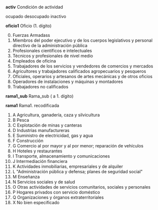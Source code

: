**activ**	Condición de actividad

ocupado
desocupado
inactivo

**oficio1** 	Oficio (1. dígito)

0. Fuerzas Armadass
1. Miembros del poder ejecutivo y de los cuerpos legislativos y personal directivo de la
administración pública
2. Profesionales científicos e intelectuales
3. Técnicos y profesionales de nivel medio
4. Empleados de oficina
5. Trabajadores de los servicios y vendedores de comercios y mercados
6. Agricultores y trabajadores
calificados agropecuarios y pesqueros
7. Oficiales, operarios y artesanos de artes mecánicas y de otros oficios
8. Operadores de instalaciones y máquinas y montadores
9. Trabajadores no calificados

**rama1_sub**	Rama_sub ( a 1. dígito)

**rama1**	Rama1. recodificada

1. A	Agricultura, ganadería, caza y silvicultura
2. B	Pesca
3. C	Explotación de minas y canteras
4. D	Industrias manufactureras
5. E	Suministro de electricidad, gas y agua
6. F	Construcción
7. G	Comercio al por mayor y al por menor; reparación de vehículos
8. H	Hoteles y restaurantes
9. I	Transporte, almacenamiento y comunicaciones
10. J	Intermediación financiera
11. K	Actividades inmobiliarias, empresariales y de alquiler
12. L	"Administración pública y defensa; planes de seguridad
social"
13. M	Enseñanza
14. N	Servicios sociales y de salud
15. O	Otras actividades de servicios comunitarios, sociales y
personales
16. P	Hogares privados con servicio doméstico
17. Q	Organizaciones y órganos extraterritoriales
18. X	No bien especificado
